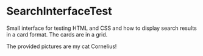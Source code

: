# SearchInterfaceTest

Small interface for testing HTML and CSS and how to display search results in a card format.
The cards are in a grid.

The provided pictures are my cat Cornelius!